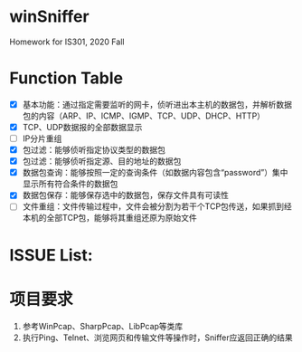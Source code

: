 # winSniffer
Homework for IS301, 2020 Fall

# Function Table
- [x] 基本功能：通过指定需要监听的网卡，侦听进出本主机的数据包，并解析数据包的内容（ARP、IP、ICMP、IGMP、TCP、UDP、DHCP、HTTP）
- [x] TCP、UDP数据报的全部数据显示
- [ ] IP分片重组
- [x] 包过滤：能够侦听指定协议类型的数据包
- [x] 包过滤：能够侦听指定源、目的地址的数据包
- [x] 数据包查询：能够按照一定的查询条件（如数据内容包含“password”）集中显示所有符合条件的数据包
- [x] 数据包保存：能够保存选中的数据包，保存文件具有可读性
- [ ] 文件重组：文件传输过程中，文件会被分割为若干个TCP包传送，如果抓到经本机的全部TCP包，能够将其重组还原为原始文件

# ISSUE List:

# 项目要求
1. 参考WinPcap、SharpPcap、LibPcap等类库
1. 执行Ping、Telnet、浏览网页和传输文件等操作时，Sniffer应返回正确的结果
